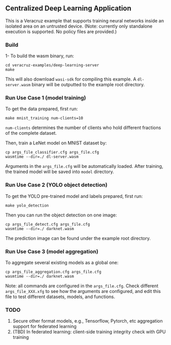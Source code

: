 ## Centralized Deep Learning Application

This is a Veracruz example that supports training neural networks inside an isolated area on an untrusted device.
(Note: currently only standalone execution is supported. No policy files are provided.)


### Build

1- To build the wasm binary, run:
```
cd veracruz-examples/deep-learning-server
make
```
This will also download `wasi-sdk` for compiling this example. A `dl-server.wasm` binary will be outputted to the example root directory.


### Run Use Case  1 (model training)

To get the data prepared, first run:
```
make mnist_training num-clients=10
```
`num-clients` determines the number of clients who hold different fractions of the complete dataset.

Then, train a LeNet model on MNIST dataset by:
```
cp args_file_classifier.cfg args_file.cfg
wasmtime --dir=./ dl-server.wasm
```

Arguments in the `args_file.cfg` will be automatically loaded. After training, the trained model will be saved into `model` directory.


### Run Use Case 2 (YOLO object detection)

To get the YOLO pre-trained model and labels prepared, first run:
```
make yolo_detection
```

Then you can run the object detection on one image:
```
cp args_file_detect.cfg args_file.cfg
wasmtime --dir=./ darknet.wasm
```

The prediction image can be found under the example root directory.


### Run Use Case 3 (model aggregation)

To aggregate several existing models as a global one:
```
cp args_file_aggregation.cfg args_file.cfg
wasmtime --dir=./ darknet.wasm
```

Note: all commands are configured in the `args_file.cfg`. Check different `args_file_XXX.xfg` to see how the arguments are configured, and edit this file to test different datasets, models, and functions.

### TODO
1. Secure other format models, e.g., Tensorflow, Pytorch, etc aggregation support for federated learning
2. (TBD) In federated learning: client-side training integrity check with GPU training